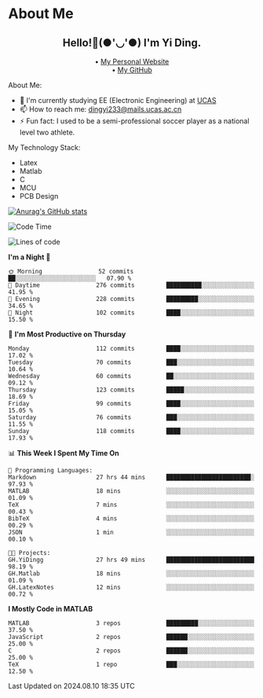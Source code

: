 # About Me

<h2 style="text-align:center;"> Hello!👋(●'◡'●) I'm Yi Ding.</h2>

<div style="text-align:center;">
  • <a href="https://yidingg.github.io/YiDingg">My Personal Website</a><br>
  • <a href="https://github.com/YiDingg">My GitHub</a>
</div>

About Me:
- 🔭 I'm currently studying EE (Electronic Engineering) at [UCAS](https://www.ucas.ac.cn/)
- 📫 How to reach me: dingyi233@mails.ucas.ac.cn
- ⚡ Fun fact: I used to be a semi-professional soccer player as a national level two athlete.

My Technology Stack:
- Latex
- Matlab
- C
- MCU
- PCB Design

[![Anurag's GitHub stats](https://github-readme-stats.vercel.app/api?username=YiDingg)](https://github.com/anuraghazra/github-readme-stats)

<!--START_SECTION:waka-->
![Code Time](http://img.shields.io/badge/Code%20Time-269%20hrs%204%20mins-blue)

![Lines of code](https://img.shields.io/badge/From%20Hello%20World%20I%27ve%20Written-516.0%20thousand%20lines%20of%20code-blue)

**I'm a Night 🦉** 

```text
🌞 Morning                52 commits          ██░░░░░░░░░░░░░░░░░░░░░░░   07.90 % 
🌆 Daytime                276 commits         ██████████░░░░░░░░░░░░░░░   41.95 % 
🌃 Evening                228 commits         █████████░░░░░░░░░░░░░░░░   34.65 % 
🌙 Night                  102 commits         ████░░░░░░░░░░░░░░░░░░░░░   15.50 % 
```
📅 **I'm Most Productive on Thursday** 

```text
Monday                   112 commits         ████░░░░░░░░░░░░░░░░░░░░░   17.02 % 
Tuesday                  70 commits          ███░░░░░░░░░░░░░░░░░░░░░░   10.64 % 
Wednesday                60 commits          ██░░░░░░░░░░░░░░░░░░░░░░░   09.12 % 
Thursday                 123 commits         █████░░░░░░░░░░░░░░░░░░░░   18.69 % 
Friday                   99 commits          ████░░░░░░░░░░░░░░░░░░░░░   15.05 % 
Saturday                 76 commits          ███░░░░░░░░░░░░░░░░░░░░░░   11.55 % 
Sunday                   118 commits         ████░░░░░░░░░░░░░░░░░░░░░   17.93 % 
```


📊 **This Week I Spent My Time On** 

```text
💬 Programming Languages: 
Markdown                 27 hrs 44 mins      ████████████████████████░   97.93 % 
MATLAB                   18 mins             ░░░░░░░░░░░░░░░░░░░░░░░░░   01.09 % 
TeX                      7 mins              ░░░░░░░░░░░░░░░░░░░░░░░░░   00.43 % 
BibTeX                   4 mins              ░░░░░░░░░░░░░░░░░░░░░░░░░   00.29 % 
JSON                     1 min               ░░░░░░░░░░░░░░░░░░░░░░░░░   00.10 % 

🐱‍💻 Projects: 
GH.YiDingg               27 hrs 49 mins      █████████████████████████   98.19 % 
GH.Matlab                18 mins             ░░░░░░░░░░░░░░░░░░░░░░░░░   01.09 % 
GH.LatexNotes            12 mins             ░░░░░░░░░░░░░░░░░░░░░░░░░   00.72 % 
```

**I Mostly Code in MATLAB** 

```text
MATLAB                   3 repos             █████████░░░░░░░░░░░░░░░░   37.50 % 
JavaScript               2 repos             ██████░░░░░░░░░░░░░░░░░░░   25.00 % 
C                        2 repos             ██████░░░░░░░░░░░░░░░░░░░   25.00 % 
TeX                      1 repo              ███░░░░░░░░░░░░░░░░░░░░░░   12.50 % 
```




 Last Updated on 2024.08.10 18:35 UTC
<!--END_SECTION:waka-->
